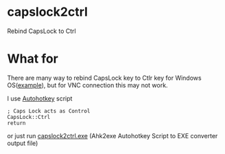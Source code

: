 # capslock2ctrl
Rebind CapsLock to Ctrl

# What for

There are many way to rebind CapsLock key to Ctlr key for Windows
OS([example](https://beebom.com/how-remap-keyboard-windows-10/)), but for VNC connection this
may not work.

I use [Autohotkey](https://autohotkey.com) script
```ahk
; Caps Lock acts as Control
CapsLock::Ctrl
return
```
or just run
[capslock2ctrl.exe](https://github.com/yuravg/capslock2ctrl/raw/master/autohotkey/capslock2ctrl.exe)
(Ahk2exe Autohotkey Script to EXE converter output file)
